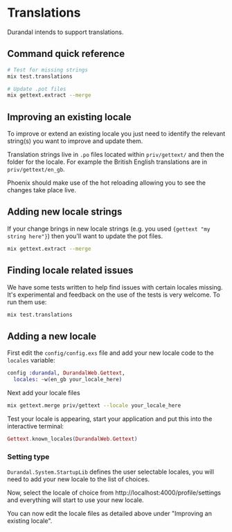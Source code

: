 # Translations
Durandal intends to support translations.

## Command quick reference
```sh
# Test for missing strings
mix test.translations

# Update .pot files
mix gettext.extract --merge
```

## Improving an existing locale
To improve or extend an existing locale you just need to identify the relevant string(s) you want to improve and update them.

Translation strings live in `.po` files located within `priv/gettext/` and then the folder for the locale. For example the British English translations are in `priv/gettext/en_gb`.

Phoenix should make use of the hot reloading allowing you to see the changes take place live.

## Adding new locale strings
If your change brings in new locale strings (e.g. you used `{gettext "my string here"}`) then you'll want to update the pot files.

```sh
mix gettext.extract --merge
```

## Finding locale related issues
We have some tests written to help find issues with certain locales missing. It's experimental and feedback on the use of the tests is very welcome. To run them use:
```sh
mix test.translations
```

## Adding a new locale
First edit the `config/config.exs` file and add your new locale code to the `locales` variable:
```elixir
config :durandal, DurandalWeb.Gettext,
  locales: ~w(en_gb your_locale_here)
```

Next add your locale files
```sh
mix gettext.merge priv/gettext --locale your_locale_here
```

Test your locale is appearing, start your application and put this into the interactive terminal:
```elixir
Gettext.known_locales(DurandalWeb.Gettext)
```

### Setting type
`Durandal.System.StartupLib` defines the user selectable locales, you will need to add your new locale to the list of choices.

Now, select the locale of choice from http://localhost:4000/profile/settings and everything will start to use your new locale.

You can now edit the locale files as detailed above under "Improving an existing locale".

